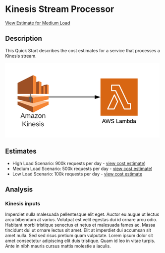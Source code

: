 # Kinesis Stream Processor

[View Estimate for Medium Load](https://calculator.aws/#/estimate?id=e244fd8e97828ec515909ad67abe0f5f20be2eaf)


## Description
This Quick Start describes the cost estimates for a service that processes a Kinesis stream.

![alt text](https://github.com/dancfox/serverless-cost-companion/blob/main/kinesis-stream-processor/kinesis.png "Kinesis Architecture")

## Estimates

  * High Load Scenario: 900k requests per day - [view cost estimate](https://calculator.aws/#/estimate?id=e244fd8e97828ec515909ad67abe0f5f20be2eaf))  
  * Medium Load Scenario: 500k requests per day - [view cost estimate](https://calculator.aws/#/estimate?id=e244fd8e97828ec515909ad67abe0f5f20be2eaf))
  * Low Load Scenario: 100k requests per day - [view cost estimate](https://calculator.aws/#/estimate?id=e244fd8e97828ec515909ad67abe0f5f20be2eaf)

## Analysis
### Kinesis inputs
Imperdiet nulla malesuada pellentesque elit eget. Auctor eu augue ut lectus arcu bibendum at varius. Volutpat est velit egestas dui id ornare arcu odio. Habitant morbi tristique senectus et netus et malesuada fames ac. Massa tincidunt dui ut ornare lectus sit amet. Elit at imperdiet dui accumsan sit amet nulla. Sed sed risus pretium quam vulputate. Lorem ipsum dolor sit amet consectetur adipiscing elit duis tristique. Quam id leo in vitae turpis. Ante in nibh mauris cursus mattis molestie a iaculis.
